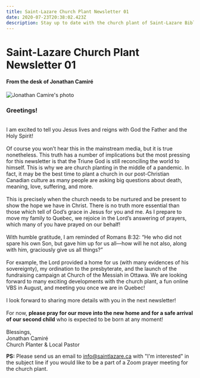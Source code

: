 ```yaml
---
title: Saint-Lazare Church Plant Newsletter 01
date: 2020-07-23T20:38:02.423Z
description: Stay up to date with the church plant of Saint-Lazare Bible Church.
---
```

# Saint-Lazare Church Plant Newsletter 01

#### From the desk of Jonathan Camiré

![Jonathan Camire's photo](/img/jonathan.jpg "Jonathan Camire")

### Greetings!

\
I am excited to tell you Jesus lives and reigns with God the Father and the Holy Spirit!\
\
Of course you won’t hear this in the mainstream media, but it is true nonetheless. This truth has a number of implications but the most pressing for this newsletter is that the Triune God is still reconciling the world to himself. This is why we are church planting in the middle of a pandemic. In fact, it may be the best time to plant a church in our post-Christian Canadian culture as many people are asking big questions about death, meaning, love, suffering, and more.\
\
This is precisely when the church needs to be nurtured and be present to show the hope we have in Christ. There is no truth more essential than those which tell of God’s grace in Jesus for you and me. As I prepare to move my family to Quebec, we rejoice in the Lord’s answering of prayers, which many of you have prayed on our behalf!\
\
With humble gratitude, I am reminded of Romans 8:32: “He who did not spare his own Son, but gave him up for us all—how will he not also, along with him, graciously give us all things?”\
\
For example, the Lord provided a home for us (with many evidences of his sovereignty), my ordination to the presbyterate, and the launch of the fundraising campaign at Church of the Messiah in Ottawa. We are looking forward to many exciting developments with the church plant, a fun online VBS in August, and meeting you once we are in Quebec!\
\
I look forward to sharing more details with you in the next newsletter!\
\
For now, **please pray for our move into the new home and for a safe arrival of our second child** who is expected to be born at any moment!\
\
Blessings,\
Jonathan Camiré\
Church Planter & Local Pastor

**PS:** Please send us an email to info@saintlazare.ca with "I'm interested" in the subject line if you would like to be a part of a Zoom prayer meeting for the church plant.